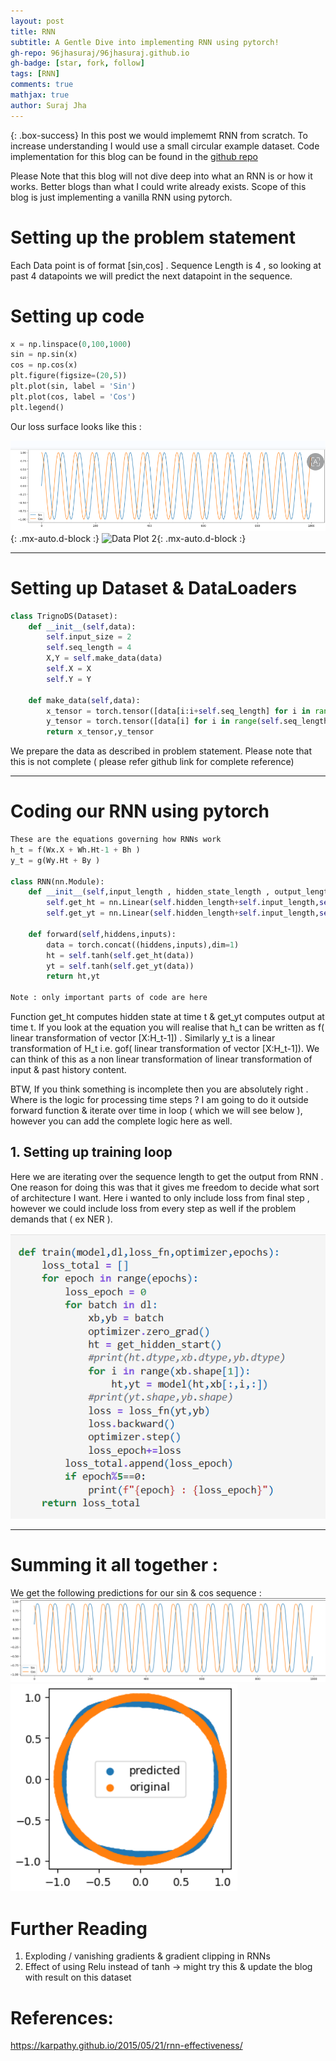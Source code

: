 ```yaml
---
layout: post
title: RNN
subtitle: A Gentle Dive into implementing RNN using pytorch!
gh-repo: 96jhasuraj/96jhasuraj.github.io
gh-badge: [star, fork, follow]
tags: [RNN]
comments: true
mathjax: true
author: Suraj Jha
---
```


{: .box-success}
In this post we would implememt RNN from scratch. To increase understanding I would use a small circular example dataset. Code implementation for this blog can be found in the [github repo](https://github.com/96jhasuraj/LearnAI/blob/main/learn_pytorch/2.%20RNNs.ipynb)

Please Note that this blog will not dive deep into what an RNN is or how it works. Better blogs than what I could write already exists. Scope of this blog is just implementing a vanilla RNN using pytorch.  

# Setting up the problem statement
Each Data point is of format [sin,cos] . Sequence Length is 4 , so looking at past 4 datapoints we will predict the next datapoint in the sequence.

# Setting up code
```python
x = np.linspace(0,100,1000)
sin = np.sin(x)
cos = np.cos(x) 
plt.figure(figsize=(20,5))
plt.plot(sin, label = 'Sin')
plt.plot(cos, label = 'Cos')
plt.legend()
```
Our loss surface looks like this : 

![Data Plot 1](/assets/img/dataset_sincos_8july2025_part1.png){: .mx-auto.d-block :}
![Data Plot 2](/assets/img/dataset_sincos_8july2025_part2.png){: .mx-auto.d-block :}

---

# Setting up Dataset & DataLoaders
```python
class TrignoDS(Dataset):
    def __init__(self,data):
        self.input_size = 2
        self.seq_length = 4
        X,Y = self.make_data(data)
        self.X = X
        self.Y = Y

    def make_data(self,data):
        x_tensor = torch.tensor([data[i:i+self.seq_length] for i in range(0, len(data) - self.seq_length)]).float()
        y_tensor = torch.tensor([data[i] for i in range(self.seq_length, len(data))]).float()
        return x_tensor,y_tensor
```
We prepare the data as described in problem statement. Please note that this is not complete ( please refer github link for complete reference)

---

# Coding our RNN using pytorch
```python
These are the equations governing how RNNs work 
h_t = f(Wx.X + Wh.Ht-1 + Bh )
y_t = g(Wy.Ht + By )

class RNN(nn.Module):
    def __init__(self,input_length , hidden_state_length , output_length):
        self.get_ht = nn.Linear(self.hidden_length+self.input_length,self.hidden_length)
        self.get_yt = nn.Linear(self.hidden_length+self.input_length,self.output_length)

    def forward(self,hiddens,inputs):
        data = torch.concat((hiddens,inputs),dim=1)
        ht = self.tanh(self.get_ht(data))
        yt = self.tanh(self.get_yt(data))
        return ht,yt

Note : only important parts of code are here
```

Function get_ht computes hidden state at time t &  get_yt computes output at time t. If you look at the equation you will realise that h_t can be written as f( linear transformation of vector [X:H_t-1]) . Similarly y_t is a linear transformation of H_t i.e. gof( linear transformation of vector [X:H_t-1]). We can think of this as a non linear transformation of linear transformation of input & past history content.

BTW, If you think something is incomplete then you are absolutely right . Where is the logic for processing time steps ? 
I am going to do it outside forward function & iterate over time in loop ( which we will see below ), however you can add the complete logic here as well. 


## 1. Setting up training loop 
Here we are iterating over the sequence length to get the output from RNN . One reason for doing this was that it gives me freedom to decide what sort of architecture I want. Here i wanted to only include loss from final step , however we could include loss from every step as well if the problem demands that ( ex NER ).

![RNN traning loop](/assets/img/rnn_train.png)

---


# Summing it all together :

We get the following predictions for our sin & cos sequence : 
![output 1](/assets/img/rnn_output1.png)
![output 2](/assets/img/rnn_output2.png)

# Further Reading 
1. Exploding / vanishing gradients & gradient clipping in RNNs
2. Effect of using Relu instead of tanh -> might try this & update the blog with result on this dataset

# References:
https://karpathy.github.io/2015/05/21/rnn-effectiveness/